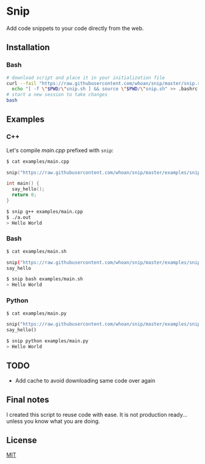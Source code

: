 # Snip

Add code snippets to your code directly from the web.

## Installation

### Bash

```bash
# download script and place it in your initialization file
curl --fail "https://raw.githubusercontent.com/whoan/snip/master/snip.sh" > snip.sh &&
  echo "[ -f \"$PWD/\"snip.sh ] && source \"$PWD/\"snip.sh" >> .bashrc
# start a new session to take changes
bash
```

## Examples

### C++

Let's compile *main.cpp* prefixed with `snip`:

```bash
$ cat examples/main.cpp
```
```cpp
snip("https://raw.githubusercontent.com/whoan/snip/master/examples/snippet.hpp")

int main() {
  say_hello();
  return 0;
}
```

```bash
$ snip g++ examples/main.cpp
$ ./a.out
> Hello World
```

### Bash

```bash
$ cat examples/main.sh
```
```bash
snip("https://raw.githubusercontent.com/whoan/snip/master/examples/snippet.sh")
say_hello
```

```bash
$ snip bash examples/main.sh
> Hello World
```

### Python

```bash
$ cat examples/main.py
```
```python
snip("https://raw.githubusercontent.com/whoan/snip/master/examples/snippet.py")
say_hello()
```

```bash
$ snip python examples/main.py
> Hello World
```

## TODO

- Add cache to avoid downloading same code over again

## Final notes

I created this script to reuse code with ease. It is not production ready... unless you know what you are doing.

## License

[MIT](https://github.com/whoan/snip/blob/master/LICENSE)
